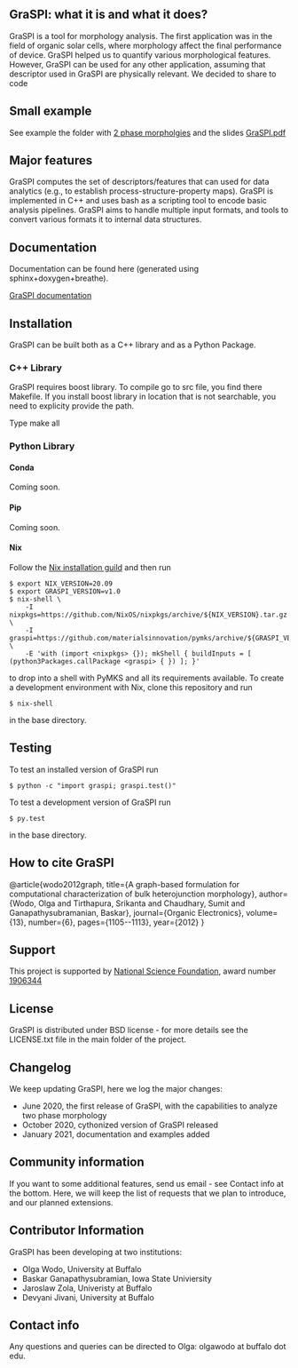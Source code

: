 ## GraSPI: what it is and what it does?

GraSPI is a tool for morphology analysis. The first application was in
the field of organic solar cells, where morphology affect the final
performance of device. GraSPI helped us to quantify various
morphological features. However, GraSPI can be used for any other
application, assuming that descriptor used in GraSPI are physically
relevant. We decided to share to code

## Small example

See example the folder with [2 phase
morpholgies](https://github.com/owodolab/graspi/tree/master/examples/2phaseMorphologies)
and the slides
[GraSPI.pdf](https://github.com/owodolab/graspi/blob/master/examples/GraSPI.pdf)

## Major features

GraSPI computes the set of descriptors/features that can used for data
analytics (e.g., to establish process-structure-property maps). GraSPI
is implemented in C++ and uses bash as a scripting tool to encode
basic analysis pipelines. GraSPI aims to handle multiple input
formats, and tools to convert various formats it to internal data
structures.

## Documentation

Documentation can be found here (generated using sphinx+doxygen+breathe).

[GraSPI documentation](https://owodolab.github.io/graspi/)

## Installation

GraSPI can be built both as a C++ library and as a Python Package.

### C++ Library

GraSPI requires boost library.  To compile go to src file, you find
there Makefile. If you install boost library in location that is not
searchable, you need to explicity provide the path.

Type make all

### Python Library

#### Conda

Coming soon.

#### Pip

Coming soon.

#### Nix

Follow the [Nix installation
guild](https://nixos.org/nix/manual/#chap-quick-start) and then run

    $ export NIX_VERSION=20.09
    $ export GRASPI_VERSION=v1.0
    $ nix-shell \
        -I nixpkgs=https://github.com/NixOS/nixpkgs/archive/${NIX_VERSION}.tar.gz \
        -I graspi=https://github.com/materialsinnovation/pymks/archive/${GRASPI_VERSION}.tar.gz \
        -E 'with (import <nixpkgs> {}); mkShell { buildInputs = [ (python3Packages.callPackage <graspi> { }) ]; }'

to drop into a shell with PyMKS and all its requirements available. To
create a development environment with Nix, clone this repository and
run

    $ nix-shell

in the base directory.

## Testing

To test an installed version of GraSPI run

    $ python -c "import graspi; graspi.test()"

To test a development version of GraSPI run

    $ py.test

in the base directory.

## How to cite GraSPI

@article{wodo2012graph,
  title={A graph-based formulation for computational characterization of bulk heterojunction morphology},
  author={Wodo, Olga and Tirthapura, Srikanta and Chaudhary, Sumit and Ganapathysubramanian, Baskar},
  journal={Organic Electronics},
  volume={13},
  number={6},
  pages={1105--1113},
  year={2012}
}

## Support

This project is supported by [National Science Foundation](https://www.nsf.gov/), award number [1906344](https://www.nsf.gov/awardsearch/showAward?AWD_ID=1906344&HistoricalAwards=false#)

## License

GraSPI is distributed under BSD license - for more details see the LICENSE.txt file in the main folder of the project.

## Changelog

We keep updating GraSPI, here we log the major changes:

* June 2020, the first release of GraSPI, with the capabilities to analyze two phase morphology
* October 2020, cythonized version of GraSPI released
* January 2021, documentation and examples added

## Community information

If you want to some additional features, send us email - see Contact info at the bottom. Here, we will keep the list of requests that we plan to introduce, and our planned extensions.

## Contributor Information

GraSPI has been developing at two institutions:

* Olga Wodo, University at Buffalo
* Baskar Ganapathysubramian,  Iowa State Univiersity
* Jaroslaw Zola, Univeristy at Buffalo
* Devyani Jivani, University at Buffalo

## Contact info

Any questions and queries can be directed to Olga: olgawodo at buffalo dot edu.

